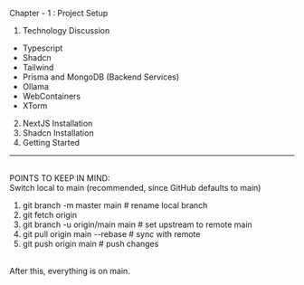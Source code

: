 Chapter - 1 : Project Setup <br>

1. Technology Discussion <br>

- Typescript
- Shadcn
- Tailwind
- Prisma and MongoDB (Backend Services)
- Ollama 
- WebContainers
- XTorm

2. NextJS Installation
3. Shadcn Installation
4. Getting Started



_________________________________________________________________

<br> POINTS TO KEEP IN MIND: <br>
Switch local to main (recommended, since GitHub defaults to main) <br>
1. git branch -m master main        # rename local branch
2. git fetch origin
3. git branch -u origin/main main   # set upstream to remote main
4. git pull origin main --rebase    # sync with remote
5. git push origin main             # push changes
<br>
After this, everything is on main.
